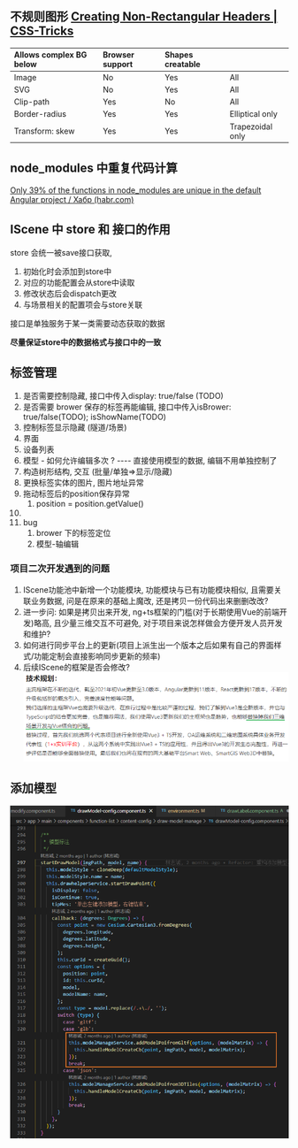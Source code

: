 ## 不规则图形 [Creating Non-Rectangular Headers | CSS-Tricks](https://css-tricks.com/creating-non-rectangular-headers/)

| Allows complex BG below | Browser support | Shapes creatable |                  |
| :---------------------- | :-------------- | :--------------- | ---------------- |
| Image                   | No              | Yes              | All              |
| SVG                     | No              | Yes              | All              |
| Clip-path               | Yes             | No               | All              |
| Border-radius           | Yes             | Yes              | Elliptical only  |
| Transform: skew         | Yes             | Yes              | Trapezoidal only |



## node_modules 中重复代码计算 

[Only 39% of the functions in node_modules are unique in the default Angular project / Хабр (habr.com)](https://habr.com/ru/post/554334/)



## IScene 中 store 和 接口的作用

store 会统一被save接口获取, 

1. 初始化时会添加到store中
2. 对应的功能配置会从store中读取
3. 修改状态后会dispatch更改
4. 与场景相关的配置项会与store关联

接口是单独服务于某一类需要动态获取的数据



**尽量保证store中的数据格式与接口中的一致**



## 标签管理

1. 是否需要控制隐藏, 接口中传入display: true/false (TODO)
2. 是否需要 brower 保存的标签再能编辑, 接口中传入isBrower: true/false(TODO); isShowName(TODO)
3. 控制标签显示隐藏 (隧道/场景)
4. 界面
5. 设备列表
6. 模型 - 如何允许编辑多次 ? ---- 直接使用模型的数据, 编辑不用单独控制了
7. 构造树形结构, 交互 (批量/单独=>显示/隐藏)
8. 更换标签实体的图片, 图片地址异常
9. 拖动标签后的position保存异常
   1. position = position.getValue()
10. 
11. bug
    1. brower 下的标签定位
    2. 模型-轴编辑



### 项目二次开发遇到的问题

1. IScene功能池中新增一个功能模块, 功能模块与已有功能模块相似, 且需要关联业务数据, 问是在原来的基础上魔改, 还是拷贝一份代码出来删删改改?
2. 进一步问: 如果是拷贝出来开发, ng+ts框架的门槛(对于长期使用Vue的前端开发)略高, 且少量三维交互不可避免, 对于项目来说怎样做会方便开发人员开发和维护?
3. 如何进行同步平台上的更新(项目上派生出一个版本之后如果有自己的界面样式/功能定制会直接影响同步更新的频率)
4. 后续IScene的框架是否会修改? ![image-20210607154744749](../_202106/imgs/image-20210607154744749.png)



## 添加模型

![image-20210524160711130](./imgs/image-20210524160711130.png)
